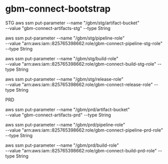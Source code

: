 # gbm-connect-bootstrap
STG
aws ssm put-parameter --name "/gbm/stg/artifact-bucket" \
  --value "gbm-connect-artifacts-stg" --type String

aws ssm put-parameter --name "/gbm/stg/pipeline-role" \
  --value "arn:aws:iam::825765398662:role/gbm-connect-pipeline-stg-role" --type String

aws ssm put-parameter --name "/gbm/stg/build-role" \
  --value "arn:aws:iam::825765398662:role/gbm-connect-build-stg-role" --type String

aws ssm put-parameter --name "/gbm/stg/release-role" \
  --value "arn:aws:iam::825765398662:role/gbm-connect-release-role" --type String



PRD

aws ssm put-parameter --name "/gbm/prd/artifact-bucket" \
  --value "gbm-connect-artifacts-prd" --type String

aws ssm put-parameter --name "/gbm/prd/pipeline-role" \
  --value "arn:aws:iam::825765398662:role/gbm-connect-pipeline-prd-role" --type String

aws ssm put-parameter --name "/gbm/prd/build-role" \
  --value "arn:aws:iam::825765398662:role/gbm-connect-build-prd-role" --type String

